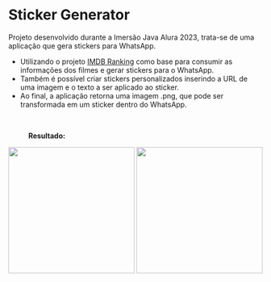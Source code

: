 # Sticker Generator

 Projeto desenvolvido durante a Imersão Java Alura 2023, trata-se de uma aplicação que gera stickers para WhatsApp.

* Utilizando o projeto <a href="https://github.com/ViniciusMiguell/IMDB-Ranking">IMDB Ranking</a> como base para consumir as informações dos filmes e gerar stickers para o WhatsApp.
* Também é possível criar stickers personalizados inserindo a URL de uma imagem e o texto a ser aplicado ao sticker.
* Ao final, a aplicação retorna uma imagem .png, que pode ser transformada em um sticker dentro do WhatsApp.
<br>

&nbsp;&nbsp;&nbsp;&nbsp; &nbsp;&nbsp;&nbsp;&nbsp; __Resultado:__

<p align="center">
  <img src="https://cdn.discordapp.com/attachments/802375742947328010/1090349098177142957/Top_Gun-_Maverick.png" width="250" />
  <img src="https://lh3.googleusercontent.com/-bZ8HvWJ8OcfyQOhUYwIwhhSWyyKqtoKujFyaAIhE77JKm0o2eInke5bksaYTIEnsmbBf_dFOVh9fvg5PMkFWy7t3KKlJ4xKx3eOOlG7acy4rDzUHv8MMgEx6YJ3O5DEuXRBbA_EyWjGVrSNGHggfFp80w5BwSeXA6n5VqI7D8mc0jgjJFEGShG-Dzo_-PrfykmgPQF0-p5CTQ_zeQrJRQlxzoVwfGg074zZY9C68xbYkwNi_Yb8O4ZiEvBVVBDhhzirTLkL-Qxaf5T-1GVB2ri-OL8xuURdg8y-lZrvn3JyEvGqOSlrjrETaBOPkDOQ-3KFNcDl1OiXIFU6Ih_uSs9JCxrurv8bZenBS4WdD7aN283xE47QwerPL12pfH4jROE-tNpnjQTC4Olqhs-FM5QcqKn9NTz7vo4PLuPOBCGJnj79u7x0D_tYM_Ps_SBBH1zFfRU1lG7SuRJPBh8yDRqnm8MLx8NNoOpNe4j0fl3XGxC9pnZZTLkfjc78W53NOPZFwCVuzQR6DsKpQwPHBgzFzFmA9qnqULV4csN3MQQEz-ZFsfzySf3kPk4MTVaSDUtg7pr5hR4eCLbsoVUEMYPaU1my3xEw8iOwjrZLzwDv_vGtBalxmSzwgBgu7qb1XWrjX7-1jMLx_Cq1iYvZU1JPN_2Dd0NCBlwUqBav-jLQMwu_-vWcQvmExhz3hNFZBwtrR6x9TmwbaO44f4reNogUBdNzZB5AbOioh5ELqjeKgQMcI05Lt2kP1fk6mJhN1Ra6KXKliLMk1Hpq3tFTOoD48Ehg9aDTfs-J7PvhTfabIsMA96xzu0-PULSnfpmQU2Oo4TcQTmqOC1df8iZJUydz47SXWhO9Yxy_qRDioM8YcJpRQsm78lWrz_hHxbFW-30yStimgKhdpb2IxXmaZDTK7TqnmhvxAGPb6UeyHOUR0ofihzjzMv8EfyoxCM9wBxTa9aYLtMenVSb2tNBnlNIGciAq3PXDACAP2ksrJCI-MikqLSAFqOZ9H-ZU3zqh-qF9w6_x6GFm6tgC3KXrsWAV9167=w583-h949-s-no?authuser=0" width="250" /> 
</p>



